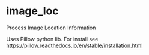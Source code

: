 # image_loc
Process Image Location Information

Uses Pillow python lib. For install see https://pillow.readthedocs.io/en/stable/installation.html


